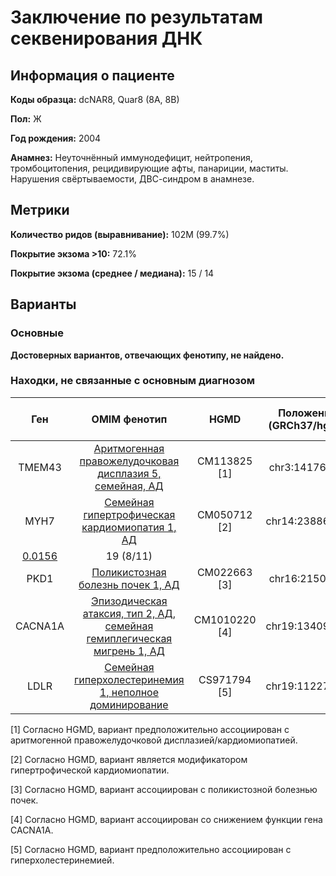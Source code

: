 # Заключение по результатам секвенирования ДНК

## Информация о пациенте

**Коды образца:** dcNAR8, Quar8 (8A, 8B)

**Пол:** Ж

**Год рождения:** 2004

**Анамнез:** Неуточнённый иммунодефицит, нейтропения, тромбоцитопения, рецидивирующие афты, панариции, маститы. Нарушения свёртываемости, ДВС-синдром в анамнезе.

## Метрики

**Количество ридов (выравнивание):** 102M (99.7%)

**Покрытие экзома >10:** 72.1%

**Покрытие экзома (среднее / медиана):** 15 / 14

## Варианты

### Основные

**Достоверных вариантов, отвечающих фенотипу, не найдено.**

### Находки, не связанные с основным диагнозом

| Ген    | OMIM фенотип | HGMD | Положение (GRCh37/hg19)   | Референс | Замена | Генотип | Экзон | Тип замены | Частота аллеля | Глубина прочтения (Ref/Alt) |
|:------:|:------------:|:----:|:-------------------------:|:--------:|:------:|:-------:|:-----:|:----------:|:--------------:|:---------------------------:|
| TMEM43 | [Аритмогенная правожелудочковая дисплазия 5, семейная, АД](https://omim.org/entry/604400) | CM113825 [1] | chr3:14176670 | C | T | Гетерозигота | 9/12 | Несинонимичная замена | [0.0005](https://www.ncbi.nlm.nih.gov/snp/rs367910936) | 16 (7/9) |
| MYH7 | [Семейная гипертрофическая кардиомиопатия 1, АД](https://omim.org/entry/192600) | CM050712 [2] | chr14:23886409 | G | C | Гетерозигота | 32/40 | Несинонимичная замена | 
[0.0156](https://www.ncbi.nlm.nih.gov/snp/rs3729823) | 19 (8/11) |
| PKD1 | [Поликистозная болезнь почек 1, АД](https://omim.org/entry/173900) | CM022663 [3] | chr16:2150466 | T | A | Гетерозигота | 27/46 | Несинонимичная замена | [0.00293](https://www.ncbi.nlm.nih.gov/snp/rs139945204) | 16 (8/8) |
| CACNA1A | [Эпизодическая атаксия, тип 2, АД](https://omim.org/entry/108500), [семейная гемиплегическая мигрень 1, АД](https://omim.org/entry/141500) | CM1010220 [4] | chr19:13409407 | C | T | Гетерозигота | 19/47 | Несинонимичная замена | [0.005452](https://www.ncbi.nlm.nih.gov/snp/rs16024) | 17 (7/10) |
| LDLR | [Семейная гиперхолестеринемия 1, неполное доминирование](https://omim.org/entry/143890) | CS971794 [5] | chr19:11227525 | G | A | Гетерозигота | 12/18 | Сплайсинг | [0.037](https://www.ncbi.nlm.nih.gov/snp/rs17248882) | 16 (6/10) |

[1] Согласно HGMD, вариант предположительно ассоциирован с аритмогенной правожелудочковой дисплазией/кардиомиопатией.

[2] Согласно HGMD, вариант является модификатором гипертрофической кардиомиопатии.

[3] Согласно HGMD, вариант ассоциирован с поликистозной болезнью почек.

[4] Согласно HGMD, вариант ассоциирован со снижением функции гена CACNA1A.

[5] Согласно HGMD, вариант предположительно ассоциирован с гиперхолестеринемией.
